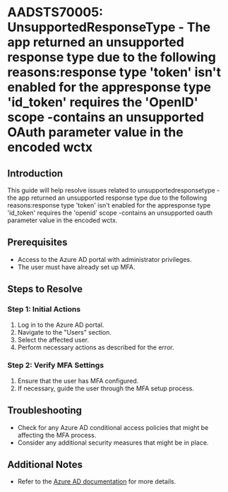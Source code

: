 
# AADSTS70005: UnsupportedResponseType - The app returned an unsupported response type due to the following reasons:response type 'token' isn't enabled for the appresponse type 'id_token' requires the 'OpenID' scope -contains an unsupported OAuth parameter value in the encoded wctx

## Introduction
This guide will help resolve issues related to unsupportedresponsetype - the app returned an unsupported response type due to the following reasons:response type 'token' isn't enabled for the appresponse type 'id_token' requires the 'openid' scope -contains an unsupported oauth parameter value in the encoded wctx.

## Prerequisites
- Access to the Azure AD portal with administrator privileges.
- The user must have already set up MFA.

## Steps to Resolve

### Step 1: Initial Actions
1. Log in to the Azure AD portal.
2. Navigate to the "Users" section.
3. Select the affected user.
4. Perform necessary actions as described for the error.

### Step 2: Verify MFA Settings
1. Ensure that the user has MFA configured.
2. If necessary, guide the user through the MFA setup process.

## Troubleshooting
- Check for any Azure AD conditional access policies that might be affecting the MFA process.
- Consider any additional security measures that might be in place.

## Additional Notes
- Refer to the [Azure AD documentation](https://learn.microsoft.com/en-us/azure/active-directory/) for more details.
